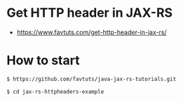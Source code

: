 # Get HTTP header in JAX-RS

* https://www.favtuts.com/get-http-header-in-jax-rs/

# How to start

```bash
$ https://github.com/favtuts/java-jax-rs-tutorials.git

$ cd jax-rs-httpheaders-example
```